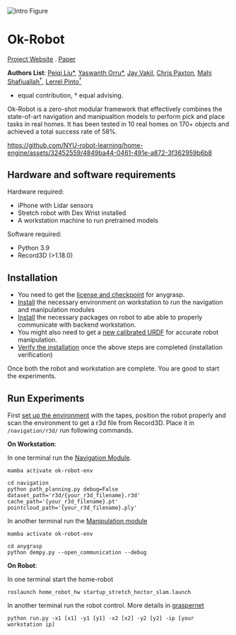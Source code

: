 
![Intro Figure](https://drive.google.com/uc?export=view&id=1IAyAMZS__gcZmsZevQyeETLU369a0n9X)
# Ok-Robot

[<u>Project Website</u>](https://ok-robot.github.io/) . [<u>Paper</u>](https://arxiv.org/abs/2401.12202)

**Authors List**: [<u>Peiqi Liu</u>*](https://leo20021210.github.io/), [<u>Yaswanth Orru</u>*](https://www.linkedin.com/in/yaswanth-orru/), [<u>Jay Vakil</u>](https://www.linkedin.com/in/jdvakil/), [<u>Chris Paxton</u>](https://cpaxton.github.io/), [<u>Mahi Shafiuallah</u><sup>†</sup>](https://mahis.life/), [<u>Lerrel Pinto</u><sup>†</sup>](https://www.lerrelpinto.com/)    
* equal contribution, † equal advising.

Ok-Robot is a zero-shot modular framework that effectively combines the state-of-art navigation and manipualtion models to perform pick and place tasks in real homes. It has been tested in 10 real homes on 170+ objects and achieved a total success rate of 58%. 

https://github.com/NYU-robot-learning/home-engine/assets/32452559/4849ba44-0461-491e-a872-3f362959b6b8

## Hardware and software requirements
Hardware required:
* iPhone with Lidar sensors
* Stretch robot with Dex Wrist installed
* A workstation machine to run pretrained models 
  
Software required:
* Python 3.9
* Record3D (>1.18.0)

## Installation
* You need to get the [license and checkpoint](./anygrasp/license_registration/README.md) for anygrasp.
* [Install](./docs/workspace-installation.md) the necessary environment on workstation to run the navigation and manipulation modules
* [Install](./docs/robot-installation.md) the necessary packages on robot to abe able to properly communicate with backend workstation.
* You might also need to get a [new calibrated URDF](./docs/robot-calibration.md) for accurate robot manipulation.
* [Verify the installation](./docs/installation-verification.md) once the above steps are completed (installation verification)

Once both the robot and workstation are complete. You are good to start the experiments.

## Run Experiments
First [set up the environment](./docs/environment-setup) with the tapes, position the robot properly and scan the environment to get a r3d file from Record3D. Place it in `/navigation/r3d/` run following commands.

**On Workstation**:

In one terminal run the [Navigation Module](./navigation/).
```
mamba activate ok-robot-env

cd navigation
python path_planning.py debug=False dataset_path='r3d/{your_r3d_filename}.r3d' cache_path='{your_r3d_filename}.pt' pointcloud_path='{your_r3d_filename}.ply'
```

In another terminal run the [Manipulation module](./anygrasp/README.md)
```
mamba activate ok-robot-env

cd anygrasp
python dempy.py --open_communication --debug
```

**On Robot**:

In one terminal start the home-robot
```
roslaunch home_robot_hw startup_stretch_hector_slam.launch
```

In another terminal run the robot control. More details in [graspernet](./graspernet/README.md)
```
python run.py -x1 [x1] -y1 [y1] -x2 [x2] -y2 [y2] -ip [your workstation ip]

```
